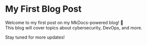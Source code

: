 # My First Blog Post

Welcome to my first post on my MkDocs-powered blog! 🚀  
This blog will cover topics about cybersecurity, DevOps, and more.

Stay tuned for more updates!
